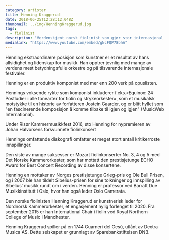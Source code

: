 ```yaml
---
category: artister
title: Henning Kraggerud
date: 2018-06-25T12:28:12.048Z
thumbnail: ../img/HenningKraggerud.jpg
tags:
  - fiolinist
description: "Verdenskjent norsk fiolinist som gjør stor internasjonal karriere. Jury member at the Menuhin Competition, professor in Oslo, and International Chair in Violin at the Royal College of Music in Manchester."
medialink: "https://www.youtube.com/embed/gNcFQP78bhA"
---
```

Henning ekstraordinære posisjon som kunstner er et resultat av hans allsidighet og lidenskap for musikk. Han opptrer jevnlig med  mange av verdens mest betydningsfulle orkestre og på tilsvarende internasjonale festivaler.

Henning er en produktiv komponist med mer enn 200 verk på opuslisten.

Hennings voksende rykte som komponist inkluderer f.eks.«Equinox: 24 Postludier i alle tonearter for fiolin og strykeorkester», som et musikalsk motstykke til en historie av forfatteren Jostein Gaarder, og er blitt hyllet som "en fascinerende komposisjon å komme tilbake til igjen og igjen" (MusicWeb International).

Under Risør Kammermusikkfest 2016, sto Henning for nypremieren av Johan Halvorsens forsvunnete fiolinkonsert  

Hennings omfattende diskografi omfatter et meget stort antall kritikerroste  innspillinger.  

Den siste av mange suksesser er  Mozart fiolinkonserter  No. 3, 4 og 5 med Det Norske Kammerorkester, som har mottatt den prestisjetunge  ECHO Award  for Best Concert Recording av disse konsertene.  

Henning en mottaker av Norges prestisjetunge Grieg-pris og Ole Bull Prisen, og i 2007 ble han tildelt Sibelius-prisen for sine tolkninger og innspilling av Sibelius’ musikk rundt om i verden. Henning er professor ved Barratt Due Musikkinstitutt i Oslo, hvor han også  leder Oslo Camerata.  

Den norske  fiolinisten Henning Kraggerud er kunstnerisk leder for Nordnorsk Kammerorkester, et engasjement nylig forlenget til 2020. Fra september 2015 er han International Chair i fiolin ved Royal Northern College of Music i Manchester.  

Henning Kraggerud spiller på en 1744 Guarneri del Gesù, utlånt av Dextra Musica AS. Dette selskapet er grunnlagt av Sparebankstiftelsen DNB.
